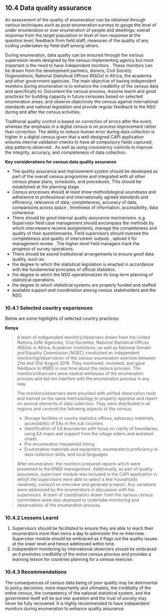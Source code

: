 ## 10.4 Data quality assurance

An assessment of the quality of enumeration can be obtained through various techniques such as post-enumeration surveys to gauge the level of under enumeration or over enumeration of people and dwellings; overall response from the target population or level of non-response at the question level; feedback from field staff; measures of the quality of any coding undertaken by field staff among others. 

During enumeration, data quality can be ensured through the various supervision levels designed by the census implementing agency but most important is the need to have independent monitors . These monitors can be drawn from the development partners, donors, Civil Society Organizations, National Statistical Offices (NSOs) in Africa, the academia and other government agencies. The main objective of having independent monitors during enumeration is to enhance the credibility of the census data and specifically to: Document the census process, lessons learnt and good practices for building capacity in future censuses  based on selected enumeration areas; and observe objectively the census against international standards and national legislation and provide regular feedback to the NSO during and after the census activities.

Traditional quality control  is based on correction of errors after the event, whereas the emphasis in a digital census is on process improvement rather than correction. The ability to reduce human error during data collection is higher in a digital census given that a well-designed CAPI application ensures internal validation checks to have all compulsory fields captured, skip patterns observed . As well as using consistency controls to improve the integrity, accuracy, and completeness of data collection. 

**Key considerations for census data quality assurance**
-	The quality assurance and improvement system should be developed as part of the overall census programme and integrated with all other census phase plans, schedules, and procedures. This should be established at the planning stage.
-	Census processes should at least show methodological soundness and adherence to professional and internationally agreed standards  and efficiency, relevance of data, completeness, accuracy of data, comparisons across space , timeliness of information, accessibility, data coherence. 
-	There should be good internal quality assurance mechanisms.  e.g. Supervisor field case management should encompass the methods by which interviewers receive assignments, manage the completeness and quality of their questionnaires. Field supervisors should oversee the completeness and quality of interviewer outputs , upload it for management review . The higher-level field managers track the progress of survey operations.  
-	There should be sound institutional arrangements to ensure good data quality, such as:
-	the degree to which the statistical legislation is enacted in accordance with the fundamental principles of official statistics. 
-	the degree to which the NSO operationalizes its long-term planning of statistical operations. 
-	the degree to which statistical systems are properly funded and staffed.
-	available support and coordination among census stakeholders and the NSO.

### 10.4.1	Selected country experiences
Below are some highlights of selected country practices:

**Kenya**

>A team of independent monitors/observers drawn from the United Nations (UN) Agencies, Civil Societies, National Statistical Offices (NSOs) in Africa, Academic Institutions, as well as National Gender and Equality Commission (NGEC) conducted an independent monitoring/observation of the census enumeration exercise between 21st and 31st August 2019. They monitored, reviewed, and gave feedback to KNBS in real time about the census process. The monitors/observers were neutral witnesses of the enumeration process and did not interfere with the enumeration process in any way.
>
>The monitors/observers were provided with unified observation tools and trained on the same methodology to properly appraise and report on several elements of data collection. They were distributed in all regions and covered the following aspects of the census:
>    -	Storage facilities in county statistics offices, advocacy materials, accessibility of EAs in the sub counties.
>    -	Identification of EA boundaries with focus on clarity of boundaries using EA maps and support from the village elders and assistant chiefs.
>    -	Pre-enumeration Household listing.
>    -	Enumeration materials and equipment, enumerator’s proficiency in data collection skills, and local languages.
>
>After enumeration, the monitors prepared reports which were presented to the KNBS management.
Additionally, as part of quality assurance, supervisor module was included in the CAPI application in which the supervisors were able to select a few households randomly, conduct re-interview and generate a report. Any variations were addressed by the enumerators in discussion with the supervisors. A team of coordinators drawn from the various census committees were also deployed to undertake monitoring and observations of the enumeration process.

### 10.4.2 	Lessons Learnt
1.	Supervisors should be facilitated to ensure they are able to reach their enumerators more than twice a day to administer the re-interview . Supervisor module should be embraced as it flags out the quality issues at the lower level and hence addressed within time.
2.	Independent monitoring by international observers should be embraced as it promotes credibility of the entire census process and provides a learning lesson for countries planning for a census exercise.

### 10.4.3	Recommendations
The consequences of census data being of poor quality may be detrimental to policy decisions; more importantly and ultimately, the credibility of the entire census, the competency of the national statistical system, and the government itself will be put into question and the trust of society may never be fully recovered. It is highly recommended to have independent monitors during enumeration to enhance quality assurance.
